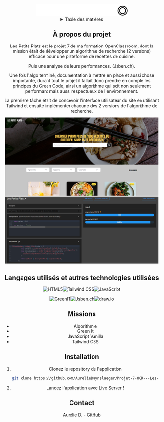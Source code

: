 <a name="readme-top"></a>
<!-- PROJECT LOGO -->
<br />
<div align="center">
  <a href="">
    <img src="./assets/logo.png" alt="Logo" width="300">
  </a>

<!-- TABLE OF CONTENTS -->
<details>
  <summary>Table des matières</summary>
  <ol>
    <li><a href="#a-propos-du-projet">À propos du projet</a></li>
    <li><a href="#langagesutilises">langages Utilisés</a></li>
    <li><a href="#missions">Missions</a></li>
    <li><a href="#installation">Installation</a></li>
    <li><a href="#contact">Contact</a></li>
  </ol>
</details>


<!-- ABOUT THE PROJECT -->
## À propos du projet

Les Petits Plats est le projet 7 de ma formation OpenClassroom, dont la mission était de développer un algorithme de recherche (2 versions) efficace pour une plateforme de recettes de cuisine.

Puis une analyse de leurs performances. (Jsben.ch).

Une fois l'algo terminé, documentation à mettre en place et aussi chose importante, durant tout le projet il fallait donc prendre en compte les principes du Green Code, ainsi un algorithme qui soit non seulement performant mais aussi respectueux de l'environnement.

La première tâche était de concevoir l'interface utilisateur du site en utilisant Tailwind et ensuite implémenter chacune des 2 versions de l'algorithme de recherche.
 

 <img src="./homepage.png" alt="homepage" width="500">
  <img src="./jsben_results.png" alt="algo_results" width="500">

## Langages utilisés et autres technologies utilisées

![HTML5](https://img.shields.io/badge/HTML5-E34F26?style=for-the-badge&logo=html5&logoColor=white)![Tailwind CSS](https://img.shields.io/badge/Tailwind_CSS-38B2AC?style=for-the-badge&logo=tailwind-css&logoColor=white)![JavaScript](https://img.shields.io/badge/JavaScript-F7DF1E?style=for-the-badge&logo=javascript&logoColor=black)

![GreenIT](https://img.shields.io/badge/GreenIT-04B45F?style=for-the-badge)![Jsben.ch](https://img.shields.io/badge/Jsben.ch-1F1F1F?style=for-the-badge&logo=javascript&logoColor=F7DF1E)![draw.io](https://img.shields.io/badge/draw.io-0079BF?style=for-the-badge&logo=draw.io&logoColor=white)


## Missions

* Algorithmie
* Green It
* JavaScript Vanilla
* Tailwind CSS


## Installation

1. Clonez le repository de l'application
   ```sh
   git clone https://github.com/AurelieDuynslaeger/Projet-7-OCR---Les-Petits-Plats
   ```

2. Lancez l'application avec Live Server !
  
## Contact

Aurélie D. - [GitHub](https://github.com/AurelieDuynslaeger/)

<!-- MARKDOWN LINKS & IMAGES -->





